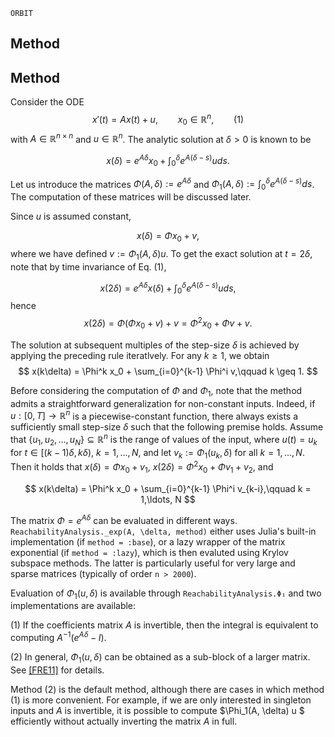 ```@docs
ORBIT
```

## Method

## Method

Consider the ODE
$$
x'(t) = Ax(t) + u, \qquad x_0 \in \mathbb{R}^n,\qquad (1)
$$
with $A \in \mathbb{R}^{n\times n}$ and $u \in \mathbb{R}^n$. The analytic solution at $\delta > 0$ is known to be

$$
x(\delta) = e^{A\delta}x_0 + \int_0^\delta e^{A(\delta - s)} uds.
$$

Let us introduce the matrices $\Phi(A, \delta) := e^{A\delta}$ and $\Phi_1(A, \delta) := \int_0^{\delta} e^{A(\delta - s)} ds$. The computation of these matrices will be discussed later.

Since $u$ is assumed constant,

$$
x(\delta) = \Phi x_0 + v,
$$
where we have defined $v := \Phi_1(A, \delta) u$. To get the exact solution at $t = 2\delta$, note that by time invariance of Eq. (1),

$$
x(2\delta) = e^{A\delta} x(\delta) + \int_0^\delta e^{A(\delta - s)}u ds,
$$
hence
$$
x(2\delta) = \Phi (\Phi x_0 + v) + v = \Phi^2 x_0 + \Phi v + v.
$$

The solution at subsequent multiples of the step-size $\delta$ is achieved by applying the preceding rule iteratlvely. For any $k \geq 1$, we obtain
$$
x(k\delta) = \Phi^k x_0 + \sum_{i=0}^{k-1} \Phi^i v,\qquad k \geq 1.
$$

Before considering the computation of $\Phi$ and $\Phi_1$, note that the method admits a straightforward generalization for non-constant inputs. Indeed, if $u : [0, T]\to \mathbb{R}^n$ is a piecewise-constant function, there always exists a sufficiently small step-size $\delta$ such that the following premise holds. Assume that $\{u_1, u_2, \ldots, u_N\} \subseteq \mathbb{R}^n$ is the range of values of the input, where $u(t) = u_k$ for $t \in [(k-1)\delta, k\delta)$, $k = 1, \ldots, N$, and let $v_k := \Phi_1(u_k, \delta)$ for all $k = 1,\ldots, N$. Then it holds that $x(\delta) = \Phi x_0 + v_{1}$, $x(2\delta) = \Phi^2 x_0 + \Phi v_1+ v_{2}$, and

$$
x(k\delta) = \Phi^k x_0 + \sum_{i=0}^{k-1} \Phi^i v_{k-i},\qquad k = 1,\ldots, N
$$

The matrix $\Phi = e^{A\delta}$ can be evaluated in different ways. `ReachabilityAnalysis._exp(A, \delta, method)` either uses Julia's built-in implementation (if `method = :base`), or a lazy wrapper of the matrix exponential (if `method = :lazy`), which is then evaluted using Krylov subspace methods. The latter is particularly useful for very large and sparse matrices (typically of order `n > 2000`).

Evaluation of $\Phi_1(u, \delta)$ is available through `ReachabilityAnalysis.Φ₁` and two implementations are available:

(1) If the coefficients matrix $A$ is invertible, then the integral is equivalent to computing $A^{-1}(e^{A\delta} - I)$.

(2) In general, $\Phi_1(u, \delta)$ can be obtained as a sub-block of a larger matrix. See [[FRE11]](@ref) for details.

Method (2) is the default method, although there are cases in which method (1) is more convenient. For example, if we are only interested in singleton inputs and $A$ is invertible, it is possible to compute $\Phi_1(A, \delta) u $ efficiently without actually inverting the matrix $A$ in full.
